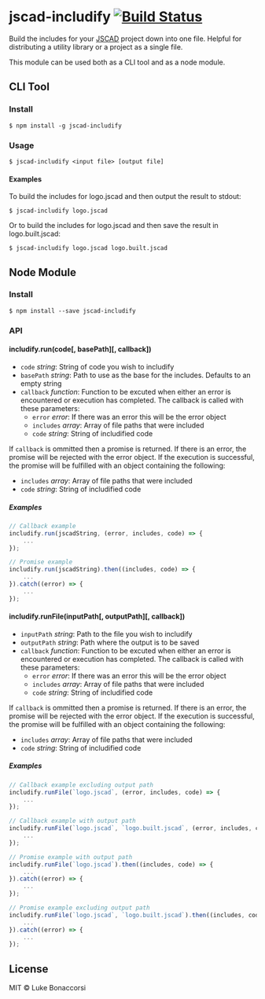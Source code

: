# jscad-includify [![Build Status](https://travis-ci.org/lukeb-uk/jscad-includify.svg?branch=master)](https://travis-ci.org/lukeb-uk/jscad-includify)
Build the includes for your [JSCAD](https://github.com/jscad/OpenJSCAD.org) project down into one file. Helpful for distributing a utility library or a project as a single file.

This module can be used both as a CLI tool and as a node module.

## CLI Tool

### Install

```
$ npm install -g jscad-includify
```

### Usage

```
$ jscad-includify <input file> [output file]
```
#### Examples
To build the includes for logo.jscad and then output the result to stdout:
```
$ jscad-includify logo.jscad
```
Or to build the includes for logo.jscad and then save the result in logo.built.jscad:
```
$ jscad-includify logo.jscad logo.built.jscad
```

## Node Module

### Install

```
$ npm install --save jscad-includify
```

### API

#### includify.run(code[, basePath][, callback])

- `code` _string_: String of code you wish to includify
- `basePath` _string_: Path to use as the base for the includes. Defaults to an empty string
- `callback` _function_: Function to be excuted when either an error is encountered or execution has completed. The callback is called with these parameters:
    - `error` _error_: If there was an error this will be the error object
    - `includes` _array_: Array of file paths that were included
    - `code` _string_: String of includified code 

If `callback` is ommitted then a promise is returned. If there is an error, the promise will be rejected with the error object. If the execution is successful, the promise will be fulfilled with an object containing the following:
- `includes` _array_: Array of file paths that were included
- `code` _string_: String of includified code

##### Examples
```js
// Callback example
includify.run(jscadString, (error, includes, code) => {
    ...
});

// Promise example
includify.run(jscadString).then((includes, code) => {
    ...
}).catch((error) => {
    ...
});
```

#### includify.runFile(inputPath[, outputPath][, callback])

- `inputPath` _string_: Path to the file you wish to includify
- `outputPath` _string_: Path where the output is to be saved
- `callback` _function_: Function to be excuted when either an error is encountered or execution has completed. The callback is called with these parameters:
    - `error` _error_: If there was an error this will be the error object
    - `includes` _array_: Array of file paths that were included
    - `code` _string_: String of includified code

If `callback` is ommitted then a promise is returned. If there is an error, the promise will be rejected with the error object. If the execution is successful, the promise will be fulfilled with an object containing the following:
- `includes` _array_: Array of file paths that were included
- `code` _string_: String of includified code

##### Examples
```js
// Callback example excluding output path
includify.runFile(`logo.jscad`, (error, includes, code) => {
    ...
});

// Callback example with output path
includify.runFile(`logo.jscad`, `logo.built.jscad`, (error, includes, code) => {
    ...
});

// Promise example with output path
includify.runFile(`logo.jscad`).then((includes, code) => {
    ...
}).catch((error) => {
    ...
});

// Promise example excluding output path
includify.runFile(`logo.jscad`, `logo.built.jscad`).then((includes, code) => {
    ...
}).catch((error) => {
    ...
});
```

## License
MIT © Luke Bonaccorsi

